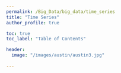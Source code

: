 ```yaml
---
permalink: /Big_Data/big_data/time_series
title: "Time Series"
author_profile: true

toc: true
toc_label: "Table of Contents" 

header:
  image: "/images/austin/austin3.jpg"
  
---
```


